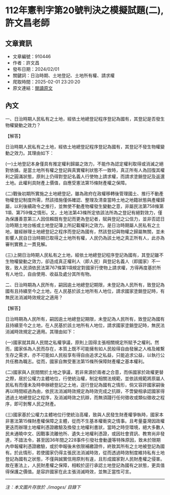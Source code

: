 # 112年憲判字第20號判決之模擬試題(二),許文昌老師

## 文章資訊
- 文章編號：910446
- 作者：許文昌
- 發布日期：2024/02/01
- 關鍵詞：日治時期、土地登記、土地所有權、請求權
- 爬取時間：2025-02-01 23:20:20
- 原文連結：[閱讀原文](https://real-estate.get.com.tw/Columns/detail.aspx?no=910446)

## 內文


一、日治時期人民私有之土地，經依土地總登記程序登記為國有，其登記是否發生物權變動之效力？


【解答】


日治時期人民私有之土地，經依土地總登記程序登記為國有，其登記不發生物權變動之效力。其理由如下：


(一)土地登記本身僅具有推定權利歸屬之效力，不能作為認定權利取得或消滅之絕對依據。是當土地所有權之登記與真實權利狀態不一致時，真正所有人為回復其權利之圓滿狀態，原則上仍得對登記名義人行使物上請求權，而請求塗銷登記及返還土地。此權利具財產上價值，自應受憲法第15條財產權之保障。


(二)戰後初期所實施之土地總登記，雖為政府在政權移轉後管理國土、推行不動產物權登記制度所需，然該措施僅係確認、整理及清查當時土地之地籍狀態與產權歸屬，以利後續政令之推行，並無使不動產物權發生變動之意，非屬民法第758條第1項、第759條之情形。又，土地法第43條所定依該法所為之登記有絕對效力，僅為保護善意第三人因信賴既有登記而更為登記者，賦與登記之公信力，並非否認日治時期土地台帳或土地登記簿上所記載權利之效力。是日治時期屬人民私有之土地，雖經辦理土地總登記之程序而登記為國有，然該登記與物權之歸屬無關，並未影響人民自日治時期已取得之土地所有權，人民仍為該土地之真正所有人，此亦為審判實務上一貫見解。


(三)上開日治時期人民私有之土地，經依土地總登記程序登記為國有，其登記雖不生物權變動之效力，卻造成真正權利人（即人民）與登記名義人（即國家）不一致，致人民須依民法第767條第1項規定對國家行使物上請求權，方得再度基於所有人地位，自由使用、收益及處分其所有物。


二、日治時期為人民所有，嗣因逾土地總登記期限，未登記為人民所有，致登記為國有且持續至今之土地，在人民基於該土地所有人地位，請求國家塗銷登記時，有無民法消滅時效規定之適用？


【解答】


日治時期為人民所有，嗣因逾土地總登記期限，未登記為人民所有，致登記為國有且持續至今之土地，在人民基於該土地所有人地位，請求國家塗銷登記時，無民法消滅時效規定之適用。其理由如下：


(一)國家就其與人民間之私權爭議，原則上固得主張相關規定所賦予之權利。然而，國家係為人民而存在，本質上既不可能擁有如人民般得自由發展之人格及維繫生存之需求，亦不可能如人民般享有得自由追求之私益，只能追求公益，以執行公共任務為職志。從而，國家自無受憲法第15條所保障財產權之基本權利。


(二)國家與人民間關於土地之爭議，若非來源於兩者之合意，而係國家於政權更替之際，居於公權力主體地位，行使統治權，制定相關法規範，並依該規範將原屬人民私有而僅未及時申辦總登記之土地，逕行登記為國有之情形，倘又容許國家嗣後再以時間經過為由，依民法消滅時效規定為時效完成之抗辯，不啻變相承認國家得透過土地總登記之程序，及消滅時效之抗辯，而無須踐行任何徵收或類似徵收之程序，即可剝奪人民之財產。


(三)國家基於公權力主體地位行使統治高權，致與人民發生財產權爭執時，國家本非憲法第15條財產權保障之主體，從而不生基本權衝突之情事。且考量臺灣因政權更迭而辦理土地權利憑證繳驗及換發土地權利書狀，當時之時空環境，絕大多數人民未通曉中文、因戰事流離他所、遺失土地權利憑證，或因社會資訊、教育尚非發達，不諳法令，甚至因36年間之228事件引發社會動盪等特殊原因，致未於限期內申報權利憑證繳驗，或於申報後未依限補繳證件，終致其所有之土地被登記為國有。於此情形，若使國家仍得主張民法消滅時效，從而透過時效制度維持私有土地登記為國有之狀態，不僅與誠實信用原則有違，且形成國家對人民財產權之侵害。故在憲法上，人民財產權之保障，相較於逕行承認土地登記為國有之狀態，更具值得保護之價值。是容許國家在此主張消滅時效，並無正當性可言。

---
*注：本文圖片存放於 ./images/ 目錄下*
